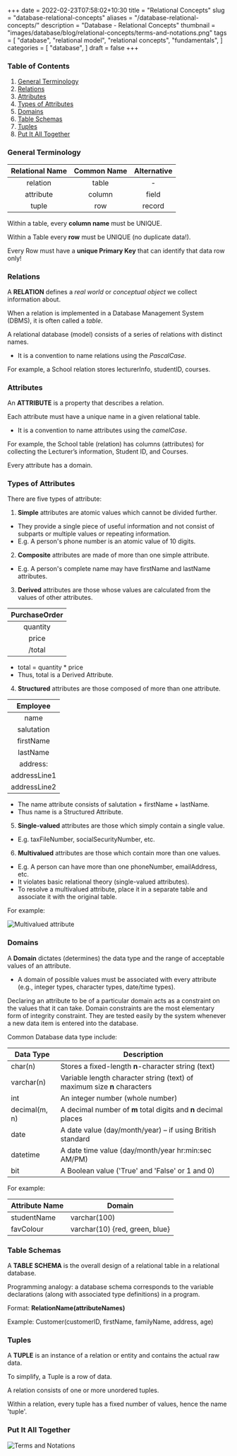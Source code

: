 +++
date = 2022-02-23T07:58:02+10:30
title = "Relational Concepts"
slug = "database-relational-concepts"
aliases = "/database-relational-concepts/"
description = "Database - Relational Concepts"
thumbnail = "images/database/blog/relational-concepts/terms-and-notations.png"
tags = [
    "database",
    "relational model",
    "relational concepts",
    "fundamentals",
]
categories = [
    "database",
]
draft = false
+++

### Table of Contents

1. [General Terminology](#terminology)
1. [Relations](#relations)
1. [Attributes](#attributes)
1. [Types of Attributes](#types-of-attributes)
1. [Domains](#domains)
1. [Table Schemas](#table-schemas)
1. [Tuples](#tuples)
1. [Put It All Together](#put-it-all-together)

### General Terminology

| Relational Name | Common Name | Alternative |
| :---:           | :---:       | :---:       |
| relation        | table       | -           |
| attribute       | column      | field       |
| tuple           | row         | record      |

Within a table, every **column name** must be UNIQUE.

Within a Table every **row** must be UNIQUE (no duplicate data!).

Every Row must have a **unique Primary Key** that can identify that data row
only!

### Relations

A **RELATION** defines a *real world* or *conceptual object* we collect
information about.

When a relation is implemented in a Database Management System (DBMS), it is
often called a *table*.

A relational database (model) consists of a series of relations with distinct
names.

- It is a convention to name relations using the *PascalCase*.

For example, a School relation stores lecturerInfo, studentID, courses.

### Attributes

An **ATTRIBUTE** is a property that describes a relation.

Each attribute must have a unique name in a given relational table.

- It is a convention to name attributes using the *camelCase*.

For example, the School table (relation) has columns (attributes) for collecting
the Lecturer’s information, Student ID, and Courses.

Every attribute has a domain.

### Types of Attributes

There are five types of attribute:

1. **Simple** attributes are atomic values which cannot be divided further.

- They provide a single piece of useful information and not consist of subparts
  or multiple values or repeating information.
- E.g. A person's phone number is an atomic value of 10 digits.

2. **Composite** attributes are made of more than one simple attribute.

- E.g. A person's complete name may have firstName and lastName attributes.

3. **Derived** attributes are those whose values are calculated from the values
   of other attributes.

| PurchaseOrder |
| :---:         |
| quantity      |
| price         |
| /total        |

- total = quantity * price
- Thus, total is a Derived Attribute.

4. **Structured** attributes are those composed of more than one attribute.

| Employee     |
| :---:        |
| name         |
| salutation   |
| firstName    |
| lastName     |
| address:     |
| addressLine1 |
| addressLine2 |

- The name attribute consists of salutation + firstName + lastName.
- Thus name is a Structured Attribute.

5. **Single-valued** attributes are those which simply contain a single value.

- E.g. taxFileNumber, socialSecurityNumber, etc.

6. **Multivalued** attributes are those which contain more than one values.

- E.g. A person can have more than one phoneNumber, emailAddress, etc.
- It violates basic relational theory (single-valued attributes).
- To resolve a multivalued attribute, place it in a separate table and associate
  it with the original table.

For example:

![Multivalued
attribute](/images/database/blog/relational-concepts/multivalued.png)

### Domains

A **Domain** dictates (determines) the data type and the range of acceptable
values of an attribute.
- A domain of possible values must be associated with every attribute (e.g.,
  integer types, character types, date/time types).

Declaring an attribute to be of a particular domain acts as a constraint on the
values that it can take. Domain constraints are the most elementary form of
integrity constraint. They are tested easily by the system whenever a new data
item is entered into the database.

Common Database data type include:

| Data Type     | Description                                                              |
| ---           | ---                                                                      |
| char(n)       | Stores a fixed-length **n**-character string (text)                      |
| varchar(n)    | Variable length character string (text) of maximum size **n** characters |
| int           | An integer number (whole number)                                         |
| decimal(m, n) | A decimal number of **m** total digits and **n** decimal places          |
| date          | A date value (day/month/year) – if using British standard                |
| datetime      | A date time value (day/month/year hr:min:sec AM/PM)                      |
| bit           | A Boolean value ('True' and 'False' or 1 and 0)                          |

For example:

| Attribute Name | Domain                         |
| ---            | ---                            |
| studentName    | varchar(100)                   |
| favColour      | varchar(10) {red, green, blue} |

### Table Schemas

A **TABLE SCHEMA** is the overall design of a relational table in a relational
database.

Programming analogy: a database schema corresponds to the variable declarations
(along with associated type definitions) in a program.

Format: **RelationName(attributeNames)**

Example: Customer(customerID, firstName, familyName, address, age)

### Tuples

A **TUPLE** is an instance of a relation or entity and contains the actual raw
data.

To simplify, a Tuple is a row of data.

A relation consists of one or more unordered tuples.

Within  a relation, every tuple has a fixed number of values, hence the name
'tuple'.

### Put It All Together

![Terms and
Notations](/images/database/blog/relational-concepts/terms-and-notations.png)
